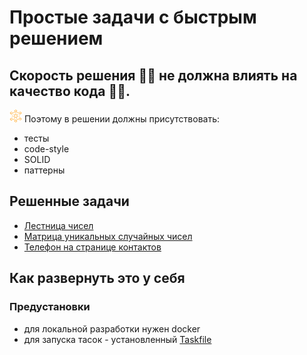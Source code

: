 # Простые задачи с быстрым решением

## Скорость решения 🏃‍♂️ не должна влиять на качество кода 👨‍🦼.
<img alt="logo" width="20" height="20" src="./assets/easy-tasks.svg"/>
Поэтому в решении должны присутствовать:

- тесты
- code-style
- SOLID
- паттерны

## Решенные задачи
- [Лестница чисел](./numbersLadder/README.md)
- [Матрица уникальных случайных чисел](./matrixWithRandomNumbers/README.md)
- [Телефон на странице контактов](./phoneNumberOnContact/README.md)

## Как развернуть это у себя

### Предустановки
- для локальной разработки нужен docker
- для запуска тасок - установленный [Taskfile](https://taskfile.dev/installation/)


 